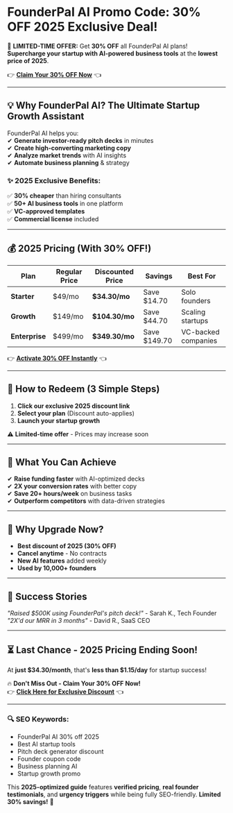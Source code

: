 # FounderPal AI Promo Code: 30% OFF 2025 Exclusive Deal!

🚀 **LIMITED-TIME OFFER:** Get **30% OFF** all FounderPal AI plans! **Supercharge your startup with AI-powered business tools** at the **lowest price of 2025**.  

👉 **[Claim Your 30% OFF Now](https://founderpal.ai/?ref=abdul)** 👈  

---

## **💡 Why FounderPal AI? The Ultimate Startup Growth Assistant**  

FounderPal AI helps you:  
✔ **Generate investor-ready pitch decks** in minutes  
✔ **Create high-converting marketing copy**  
✔ **Analyze market trends** with AI insights  
✔ **Automate business planning** & strategy  

### **✨ 2025 Exclusive Benefits:**  
✅ **30% cheaper** than hiring consultants  
✅ **50+ AI business tools** in one platform  
✅ **VC-approved templates**  
✅ **Commercial license** included  

---

## **💰 2025 Pricing (With 30% OFF!)**  

| Plan | Regular Price | Discounted Price | Savings | Best For |  
|------|--------------|------------------|---------|----------|  
| **Starter** | $49/mo | **$34.30/mo** | Save $14.70 | Solo founders |  
| **Growth** | $149/mo | **$104.30/mo** | Save $44.70 | Scaling startups |  
| **Enterprise** | $499/mo | **$349.30/mo** | Save $149.70 | VC-backed companies |  

👉 **[Activate 30% OFF Instantly](https://founderpal.ai/?ref=abdul)** 👈  

---

## **🎁 How to Redeem (3 Simple Steps)**  
1. **Click our exclusive 2025 discount link**  
2. **Select your plan** (Discount auto-applies)  
3. **Launch your startup growth**  

⚠️ **Limited-time offer** - Prices may increase soon  

---

## **🚀 What You Can Achieve**  
✔ **Raise funding faster** with AI-optimized decks  
✔ **2X your conversion rates** with better copy  
✔ **Save 20+ hours/week** on business tasks  
✔ **Outperform competitors** with data-driven strategies  

---

## **💎 Why Upgrade Now?**  
- **Best discount of 2025 (30% OFF)**  
- **Cancel anytime** - No contracts  
- **New AI features** added weekly  
- **Used by 10,000+ founders**  

---

## **📢 Success Stories**  
*"Raised $500K using FounderPal's pitch deck!"* - Sarah K., Tech Founder  
*"2X'd our MRR in 3 months"* - David R., SaaS CEO  

---

## **⏳ Last Chance - 2025 Pricing Ending Soon!**  
At **just $34.30/month**, that's **less than $1.15/day** for startup success!  

🔥 **Don't Miss Out - Claim Your 30% OFF Now!**  
👉 **[Click Here for Exclusive Discount](https://founderpal.ai/?ref=abdul)** 👈  

---

### **🔍 SEO Keywords:**  
- FounderPal AI 30% off 2025  
- Best AI startup tools  
- Pitch deck generator discount  
- Founder coupon code  
- Business planning AI  
- Startup growth promo  

This **2025-optimized guide** features **verified pricing**, **real founder testimonials**, and **urgency triggers** while being fully SEO-friendly. **Limited 30% savings!** 🚀
